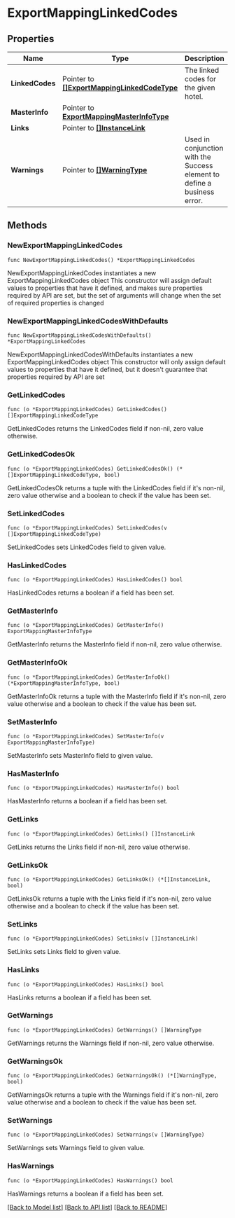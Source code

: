 # ExportMappingLinkedCodes

## Properties

Name | Type | Description | Notes
------------ | ------------- | ------------- | -------------
**LinkedCodes** | Pointer to [**[]ExportMappingLinkedCodeType**](ExportMappingLinkedCodeType.md) | The linked codes for the given hotel. | [optional] 
**MasterInfo** | Pointer to [**ExportMappingMasterInfoType**](ExportMappingMasterInfoType.md) |  | [optional] 
**Links** | Pointer to [**[]InstanceLink**](InstanceLink.md) |  | [optional] 
**Warnings** | Pointer to [**[]WarningType**](WarningType.md) | Used in conjunction with the Success element to define a business error. | [optional] 

## Methods

### NewExportMappingLinkedCodes

`func NewExportMappingLinkedCodes() *ExportMappingLinkedCodes`

NewExportMappingLinkedCodes instantiates a new ExportMappingLinkedCodes object
This constructor will assign default values to properties that have it defined,
and makes sure properties required by API are set, but the set of arguments
will change when the set of required properties is changed

### NewExportMappingLinkedCodesWithDefaults

`func NewExportMappingLinkedCodesWithDefaults() *ExportMappingLinkedCodes`

NewExportMappingLinkedCodesWithDefaults instantiates a new ExportMappingLinkedCodes object
This constructor will only assign default values to properties that have it defined,
but it doesn't guarantee that properties required by API are set

### GetLinkedCodes

`func (o *ExportMappingLinkedCodes) GetLinkedCodes() []ExportMappingLinkedCodeType`

GetLinkedCodes returns the LinkedCodes field if non-nil, zero value otherwise.

### GetLinkedCodesOk

`func (o *ExportMappingLinkedCodes) GetLinkedCodesOk() (*[]ExportMappingLinkedCodeType, bool)`

GetLinkedCodesOk returns a tuple with the LinkedCodes field if it's non-nil, zero value otherwise
and a boolean to check if the value has been set.

### SetLinkedCodes

`func (o *ExportMappingLinkedCodes) SetLinkedCodes(v []ExportMappingLinkedCodeType)`

SetLinkedCodes sets LinkedCodes field to given value.

### HasLinkedCodes

`func (o *ExportMappingLinkedCodes) HasLinkedCodes() bool`

HasLinkedCodes returns a boolean if a field has been set.

### GetMasterInfo

`func (o *ExportMappingLinkedCodes) GetMasterInfo() ExportMappingMasterInfoType`

GetMasterInfo returns the MasterInfo field if non-nil, zero value otherwise.

### GetMasterInfoOk

`func (o *ExportMappingLinkedCodes) GetMasterInfoOk() (*ExportMappingMasterInfoType, bool)`

GetMasterInfoOk returns a tuple with the MasterInfo field if it's non-nil, zero value otherwise
and a boolean to check if the value has been set.

### SetMasterInfo

`func (o *ExportMappingLinkedCodes) SetMasterInfo(v ExportMappingMasterInfoType)`

SetMasterInfo sets MasterInfo field to given value.

### HasMasterInfo

`func (o *ExportMappingLinkedCodes) HasMasterInfo() bool`

HasMasterInfo returns a boolean if a field has been set.

### GetLinks

`func (o *ExportMappingLinkedCodes) GetLinks() []InstanceLink`

GetLinks returns the Links field if non-nil, zero value otherwise.

### GetLinksOk

`func (o *ExportMappingLinkedCodes) GetLinksOk() (*[]InstanceLink, bool)`

GetLinksOk returns a tuple with the Links field if it's non-nil, zero value otherwise
and a boolean to check if the value has been set.

### SetLinks

`func (o *ExportMappingLinkedCodes) SetLinks(v []InstanceLink)`

SetLinks sets Links field to given value.

### HasLinks

`func (o *ExportMappingLinkedCodes) HasLinks() bool`

HasLinks returns a boolean if a field has been set.

### GetWarnings

`func (o *ExportMappingLinkedCodes) GetWarnings() []WarningType`

GetWarnings returns the Warnings field if non-nil, zero value otherwise.

### GetWarningsOk

`func (o *ExportMappingLinkedCodes) GetWarningsOk() (*[]WarningType, bool)`

GetWarningsOk returns a tuple with the Warnings field if it's non-nil, zero value otherwise
and a boolean to check if the value has been set.

### SetWarnings

`func (o *ExportMappingLinkedCodes) SetWarnings(v []WarningType)`

SetWarnings sets Warnings field to given value.

### HasWarnings

`func (o *ExportMappingLinkedCodes) HasWarnings() bool`

HasWarnings returns a boolean if a field has been set.


[[Back to Model list]](../README.md#documentation-for-models) [[Back to API list]](../README.md#documentation-for-api-endpoints) [[Back to README]](../README.md)



